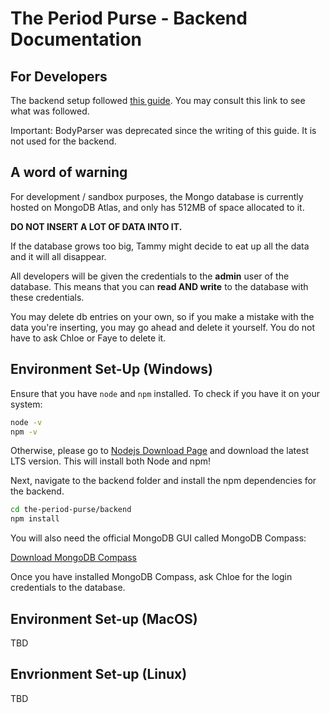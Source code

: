 # The Period Purse - Backend Documentation

## For Developers

The backend setup followed [this guide](https://medium.com/swlh/how-to-create-your-first-mern-mongodb-express-js-react-js-and-node-js-stack-7e8b20463e66). You may consult this link to see what was followed.

Important: BodyParser was deprecated since the writing of this guide. It is not used for the backend.

## A word of warning

For development / sandbox purposes, the Mongo database is currently hosted on MongoDB Atlas, and only has 512MB of space allocated to it. 

**DO NOT INSERT A LOT OF DATA INTO IT.**

If the database grows too big, Tammy might decide to eat up all the data and it will all disappear.

All developers will be given the credentials to the **admin** user of the database. This means that you can **read AND write** to the database with these credentials.

You may delete db entries on your own, so if you make a mistake with the data you're inserting, you may go ahead and delete it yourself. You do not have to ask Chloe or Faye to delete it.

## Environment Set-Up (Windows)

Ensure that you have `node` and `npm` installed. To check if you have it on your system:

```bash
node -v
npm -v
```

Otherwise, please go to [Nodejs Download Page](https://nodejs.org/en/download/) and download the latest LTS version. This will install both Node and npm!

Next, navigate to the backend folder and install the npm dependencies for the backend.
```bash
cd the-period-purse/backend
npm install
```

You will also need the official MongoDB GUI called MongoDB Compass:

[Download MongoDB Compass](https://www.mongodb.com/try/download/compass)

Once you have installed MongoDB Compass, ask Chloe for the login credentials to the database. 

## Environment Set-up (MacOS)

TBD

## Envrionment Set-up (Linux)

TBD
